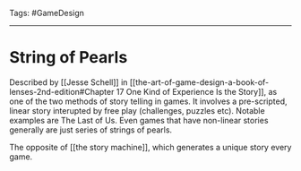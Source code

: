 Tags: #GameDesign 

---

# String of Pearls

Described by [[Jesse Schell]] in [[the-art-of-game-design-a-book-of-lenses-2nd-edition#Chapter 17 One Kind of Experience Is the Story]], as one of the two methods of story telling in games. It involves a pre-scripted, linear story interupted by free play (challenges, puzzles etc). Notable examples are The Last of Us. Even games that have non-linear stories generally are just series of strings of pearls.

The opposite of [[the story machine]], which generates a unique story every game.